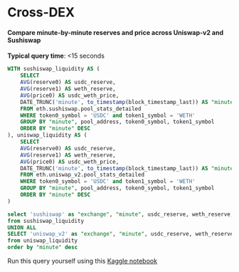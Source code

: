 # Cross-DEX

#### Compare minute-by-minute reserves and price across Uniswap-v2 and Sushiswap

**Typical query time**: <15 seconds

```sql
WITH sushiswap_liquidity AS (
    SELECT
    AVG(reserve0) AS usdc_reserve,
    AVG(reserve1) AS weth_reserve,
    AVG(price0) AS usdc_weth_price,
    DATE_TRUNC('minute', to_timestamp(block_timestamp_last)) AS "minute"
    FROM eth.sushiswap.pool_stats_detailed
    WHERE token0_symbol = 'USDC' and token1_symbol = 'WETH'
    GROUP BY "minute", pool_address, token0_symbol, token1_symbol
    ORDER BY "minute" DESC
), uniswap_liquidity AS (
    SELECT
    AVG(reserve0) AS usdc_reserve,
    AVG(reserve1) AS weth_reserve,
    AVG(price0) AS usdc_weth_price,
    DATE_TRUNC('minute', to_timestamp(block_timestamp_last)) AS "minute"
    FROM eth.uniswap_v2.pool_stats_detailed
    WHERE token0_symbol = 'USDC' and token1_symbol = 'WETH'
    GROUP BY "minute", pool_address, token0_symbol, token1_symbol
    ORDER BY "minute" DESC
)

select 'sushiswap' as "exchange", "minute", usdc_reserve, weth_reserve, usdc_weth_price
from sushiswap_liquidity
UNION ALL
SELECT 'uniswap_v2' as "exchange", "minute", usdc_reserve, weth_reserve, usdc_weth_price
from uniswap_liquidity
order by "minute" desc
```

Run this query yourself using this [Kaggle notebook](https://www.kaggle.com/code/phillipleblanc/spice-xyz-dex-liquidity?scriptVersionId=95315760)
